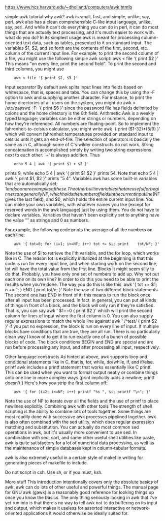 https://www.hcs.harvard.edu/~dholland/computers/awk.htmlb


simple awk tutorial
why awk?
awk is small, fast, and simple, unlike, say, perl. awk also has a clean comprehensible C-like input language, unlike, say, perl. And while it can't do everything you can do in perl, it can do most things that are actually text processing, and it's much easier to work with.
what do you do?
In its simplest usage awk is meant for processing column-oriented text data, such as tables, presented to it on standard input. The variables $1, $2, and so forth are the contents of the first, second, etc. column of the current input line. For example, to print the second column of a file, you might use the following simple awk script:
        awk < file '{ print $2 }'
This means "on every line, print the second field".
To print the second and third columns, you might use

        awk < file '{ print $2, $3 }'
Input separator
By default awk splits input lines into fields based on whitespace, that is, spaces and tabs. You can change this by using the -F option to awk and supplying another character. For instance, to print the home directories of all users on the system, you might do
        awk < /etc/passwd -F: '{ print $6 }'
since the password file has fields delimited by colons and the home directory is the 6th field.
Arithmetic
Awk is a weakly typed language; variables can be either strings or numbers, depending on how they're referenced. All numbers are floating-point. So to implement the fahrenheit-to-celsius calculator, you might write
        awk '{ print ($1-32)*(5/9) }'
which will convert fahrenheit temperatures provided on standard input to celsius until it gets an end-of-file.
The selection of operators is basically the same as in C, although some of C's wilder constructs do not work. String concatenation is accomplished simply by writing two string expressions next to each other. '+' is always addition. Thus

        echo 5 4 | awk '{ print $1 + $2 }'
prints 9, while
        echo 5 4 | awk '{ print $1 $2 }'
prints 54. Note that
        echo 5 4 | awk '{ print $1, $2 }'
prints "5 4".
Variables
awk has some built-in variables that are automatically set; $1 and so on are examples of these. The other builtin variables that are useful for beginners are generally NF, which holds the number of fields in the current input line ($NF gives the last field), and $0, which holds the entire current input line.
You can make your own variables, with whatever names you like (except for reserved words in the awk language) just by using them. You do not have to declare variables. Variables that haven't been explicitly set to anything have the value "" as strings and 0 as numbers.

For example, the following code prints the average of all the numbers on each line:

        awk '{ tot=0; for (i=1; i<=NF; i++) tot += $i; print	tot/NF; }'
Note the use of $i to retrieve the i'th variable, and the for loop, which works like in C. The reason tot is explicitly initialized at the beginning is that this code is run for every input line, and when starting work on the second line, tot will have the total value from the first line.
Blocks
It might seem silly to do that. Probably, you have only one set of numbers to add up. Why not put each one on its own line? In order to do this you need to be able to print the results when you're done. The way you do this is like this:
        awk '{ tot += $1; n += 1; }  END { print tot/n; }'
Note the use of two different block statements. The second one has END in front of it; this means to run the block once after all input has been processed. In fact, in general, you can put all kinds of things in front of a block, and the block will only run if they're satisfied. That is, you can say
        awk ' $1==0 { print $2 }'
which will print the second column for lines of input where the first column is 0. You can also supply regular expressions to match the whole line against:
        awk ' /^test/ { print $2 }'
If you put no expression, the block is run on every line of input. If multiple blocks have conditions that are true, they are all run. There is no particularly clean way I know of to get it to run exactly one of a bunch of possible blocks of code.
The block conditions BEGIN and END are special and are run before processing any input, and after processing all input, respectively.

Other language constructs
As hinted at above, awk supports loop and conditional statements like in C, that is, for, while, do/while, if, and if/else.
printf
awk includes a printf statement that works essentially like C printf. This can be used when you want to format output neatly or combine things onto one line in more complex ways (print implicitly adds a newline; printf doesn't.)
Here's how you strip the first column off:

        awk '{ for (i=2; i<=NF; i++) printf "%s ", $i; printf "\n"; }'
Note the use of NF to iterate over all the fields and the use of printf to place newlines explicitly.
Combining awk with other tools
The strength of shell scripting is the ability to combine lots of tools together. Some things are most readily done with successive awk processes pipelined together. awk is also often combined with the sed utility, which does regular expression matching and substitution. You can actually do most common sed operations in awk, but it's usually more convenient to use sed.
In combination with sed, sort, and some other useful shell utilities like paste, awk is quite satisfactory for a lot of numerical data processing, as well as the maintenance of simple databases kept in column-tabular formats.

awk is also extremely useful in a certain style of makefile writing for generating pieces of makefile to include.

Do not script in csh. Use sh, or if you must, ksh.

More stuff
This introduction intentionally covers only the absolute basics of awk. awk can do lots of other useful and powerful things. The manual page for GNU awk (gawk) is a reasonably good reference for looking things up once you know the basics.
The only thing seriously lacking in awk that I've yet run into is that there's no way to tell awk not to do buffering on its input and output, which makes it useless for assorted interactive or network-oriented applications it would otherwise be ideally suited for.

